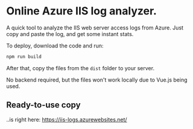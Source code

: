 # Online Azure IIS log analyzer.

A quick tool to analyze the IIS web server access logs from Azure. Just copy and paste the log, and get some instant stats.

To deploy, download the code and run:

```js
npm run build
```

After that, copy the files from the `dist` folder to your server. 

No backend required, but the files won't work locally due to Vue.js being used.

## Ready-to-use copy ##

..is right here: https://iis-logs.azurewebsites.net/
